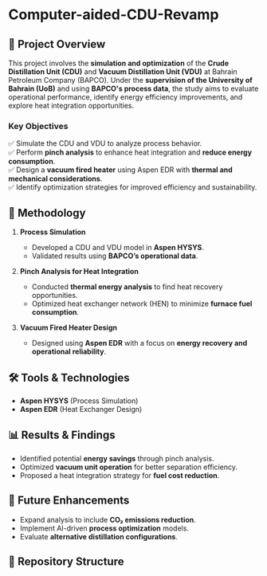 # Computer-aided-CDU-Revamp

## 📌 Project Overview  
This project involves the **simulation and optimization** of the **Crude Distillation Unit (CDU)** and **Vacuum Distillation Unit (VDU)** at Bahrain Petroleum Company (BAPCO). Under the **supervision of the University of Bahrain (UoB)** and using **BAPCO's process data**, the study aims to evaluate operational performance, identify energy efficiency improvements, and explore heat integration opportunities.  

### **Key Objectives**  
✅ Simulate the CDU and VDU to analyze process behavior.  
✅ Perform **pinch analysis** to enhance heat integration and **reduce energy consumption**.  
✅ Design a **vacuum fired heater** using Aspen EDR with **thermal and mechanical considerations**.  
✅ Identify optimization strategies for improved efficiency and sustainability.  

## 🔬 **Methodology**  
1. **Process Simulation**  
   - Developed a CDU and VDU model in **Aspen HYSYS**.  
   - Validated results using **BAPCO’s operational data**.  

2. **Pinch Analysis for Heat Integration**  
   - Conducted **thermal energy analysis** to find heat recovery opportunities.  
   - Optimized heat exchanger network (HEN) to minimize **furnace fuel consumption**.  

3. **Vacuum Fired Heater Design**  
   - Designed using **Aspen EDR** with a focus on **energy recovery and operational reliability**.  

## 🛠 **Tools & Technologies**  
- **Aspen HYSYS** (Process Simulation)  
- **Aspen EDR** (Heat Exchanger Design)  

## 📊 **Results & Findings**  
- Identified potential **energy savings** through pinch analysis.  
- Optimized **vacuum unit operation** for better separation efficiency.  
- Proposed a heat integration strategy for **fuel cost reduction**.  

## 🚀 **Future Enhancements**  
- Expand analysis to include **CO₂ emissions reduction**.  
- Implement AI-driven **process optimization** models.  
- Evaluate **alternative distillation configurations**.  

## 📂 **Repository Structure**  
